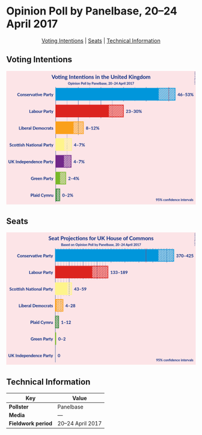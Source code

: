 # Opinion Poll by Panelbase, 20–24 April 2017

<p align="center"><a href="#voting-intentions">Voting Intentions</a> | <a href="#seats">Seats</a> | <a href="#technical-information">Technical Information</a></p>

## Voting Intentions

![Graph with voting intentions not yet produced](2017-04-24-Panelbase.png "Voting Intentions")

## Seats

![Graph with seats not yet produced](2017-04-24-Panelbase-seats.png "Seats")

## Technical Information

| Key | Value |
|-----|-------|
| **Pollster** | Panelbase | 
| **Media** | — | 
| **Fieldwork period** | 20–24 April 2017 | 

